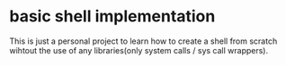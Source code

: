 
# basic shell implementation

This is just a personal project to learn how to create a shell from scratch wihtout the use of any libraries(only system calls / sys call wrappers).

